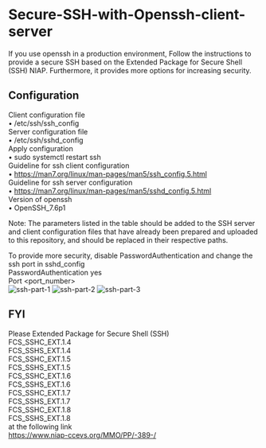# Secure-SSH-with-Openssh-client-server
If you use openssh in a production environment, Follow the instructions to provide a secure SSH based on the Extended Package for Secure Shell (SSH) NIAP. Furthermore, it provides more options for increasing security.
## Configuration
Client configuration file \
    • /etc/ssh/ssh_config \
Server configuration file \
    • /etc/ssh/sshd_config \
Apply configuration \
    • sudo systemctl restart ssh \
Guideline for ssh client configuration \
    • https://man7.org/linux/man-pages/man5/ssh_config.5.html \
Guideline for ssh server configuration \
    • https://man7.org/linux/man-pages/man5/sshd_config.5.html \
Version of openssh \
    • OpenSSH_7.6p1 
  
Note: The parameters listed in the table should be added to the SSH server and client configuration files that have already been prepared and uploaded to this repository, and should be replaced in their respective paths.

To provide more security, disable PasswordAuthentication and change the ssh port in sshd_config \
PasswordAuthentication yes \
Port <port_number> \
![ssh-part-1](https://user-images.githubusercontent.com/87664653/159468039-fddde59f-8464-4c51-b57f-6b0e2506b07e.png)
![ssh-part-2](https://user-images.githubusercontent.com/87664653/159468311-935f5e22-3fc3-442d-9488-2660c416cdde.png)
![ssh-part-3](https://user-images.githubusercontent.com/87664653/159468062-63bd4025-4636-40c5-adbc-327c944137de.png)

## FYI
Please Extended Package for Secure Shell (SSH) \
FCS_SSHC_EXT.1.4 \
FCS_SSHS_EXT.1.4 \
FCS_SSHC_EXT.1.5 \
FCS_SSHS_EXT.1.5 \
FCS_SSHC_EXT.1.6 \
FCS_SSHS_EXT.1.6 \
FCS_SSHC_EXT.1.7 \
FCS_SSHS_EXT.1.7 \
FCS_SSHC_EXT.1.8 \
FCS_SSHS_EXT.1.8 \
at the following link \
https://www.niap-ccevs.org/MMO/PP/-389-/
